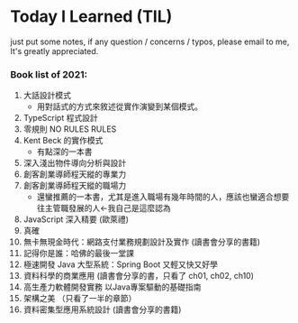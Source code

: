 # Today I Learned (TIL)

just put some notes, if any question / concerns / typos,  please email to me,  It's greatly appreciated.


### Book list of 2021:

1. 大話設計模式
    * 用對話式的方式來敘述從實作演變到某個模式。
2. TypeScript 程式設計
3. 零規則 NO RULES RULES
4. Kent Beck 的實作模式
    * 有點深的一本書
5. 深入淺出物件導向分析與設計
6. 創客創業導師程天縱的專業力
7. 創客創業導師程天縱的職場力
    * 還蠻推薦的一本書，尤其是進入職場有幾年時間的人，應該也蠻適合想要往主管職發展的人<-我自己是這麼認為
8. JavaScript 深入精要 (歐萊禮)
9. 真確
10. 無卡無現金時代：網路支付業務規劃設計及實作 (讀書會分享的書籍)
11. 記得你是誰：哈佛的最後一堂課 
12. 極速開發 Java 大型系統：Spring Boot 又輕又快又好學
13. 資料科學的商業應用 (讀書會分享的書，只看了 ch01, ch02, ch10)
14. 高生產力軟體開發實務 以Java專案驅動的基礎指南
15. 架構之美 （只看了一半的章節）
16. 資料密集型應用系統設計 (讀書會分享的書籍)